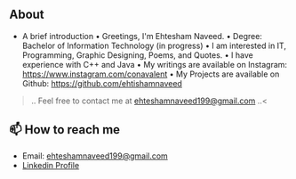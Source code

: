 ## About
- A brief introduction 
 • Greetings, I'm Ehtesham Naveed.
 • Degree: Bachelor of Information Technology (in progress)
 • I am interested in IT, Programming, Graphic Designing, Poems, and Quotes.
 • I have experience with C++ and Java
 • My writings are available on Instagram: https://www.instagram.com/conavalent
 • My Projects are available on Github: https://github.com/ehtishamnaveed

>.. Feel free to contact me at ehteshamnaveed199@gmail.com ..<
## 📫 How to reach me 
- Email: ehteshamnaveed199@gmail.com
- [Linkedin Profile](https://www.linkedin.com/in/ehtesham-naveed-65b765201/) 

<!---
ehteshamnaveed/ehteshamnaveed is a ✨ special ✨ repository because its `README.md` (this file) appears on your GitHub profile.
You can click the Preview link to take a look at your changes.
--->
